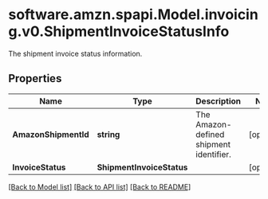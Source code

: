# software.amzn.spapi.Model.invoicing.v0.ShipmentInvoiceStatusInfo
The shipment invoice status information.

## Properties

Name | Type | Description | Notes
------------ | ------------- | ------------- | -------------
**AmazonShipmentId** | **string** | The Amazon-defined shipment identifier. | [optional] 
**InvoiceStatus** | **ShipmentInvoiceStatus** |  | [optional] 

[[Back to Model list]](../README.md#documentation-for-models) [[Back to API list]](../README.md#documentation-for-api-endpoints) [[Back to README]](../README.md)


